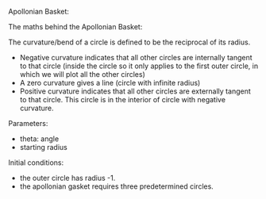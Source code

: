 Apollonian Basket:

The maths behind the Apollonian Basket:

The curvature/bend of a circle is defined to be the reciprocal of its radius.
- Negative curvature indicates that all other circles are internally tangent to that circle (inside the circle so it only applies to the first outer circle, in which we will plot all the other circles)
- A zero curvature gives a line (circle with infinite radius)
- Positive curvature indicates that all other circles are externally tangent to that circle. This circle is in the interior of circle with negative curvature.


Parameters:
- theta: angle
- starting radius

Initial conditions:
- the outer circle has radius -1.
- the apollonian gasket requires three predetermined circles.